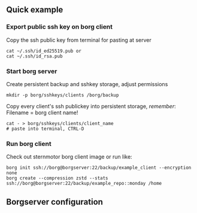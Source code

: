 
Quick example
-------------

### Export public ssh key on borg client

Copy the ssh public key from terminal for pasting at server

	cat ~/.ssh/id_ed25519.pub or 
	cat ~/.ssh/id_rsa.pub 


### Start borg server



Create persistent backup and sshkey storage, adjust permissions

    mkdir -p borg/sshkeys/clients /borg/backup

Copy every client's ssh publickey into persistent storage, *remember*: Filename
= borg client name!

    cat - > borg/sshkeys/clients/client_name
    # paste into terminal, CTRL-D 



### Run borg client

Check out sternmotor borg client image or run like:
    
    borg init ssh://borg@borgserver:22/backup/example_client --encryption none
    borg create --compression zstd --stats ssh://borg@borgserver:22/backup/example_repo::monday /home


Borgserver configuration
------------------------






